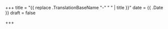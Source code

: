 +++
title = "{{ replace .TranslationBaseName "-" " " | title }}"
date = {{ .Date }}
draft = false

+++